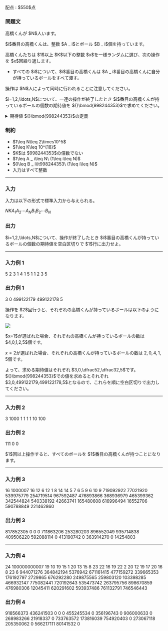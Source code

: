 
<div>

<span>

<span>

<p>
配点 : $550$点
</p>

<div>

<section>

### **問題文**

<p>
高橋くんが $N$人います。
</p>

<p>
$i$番目の高橋くんは、整数 $A _ i$とボール $B _ i$個を持っています。
</p>

<p>
高橋くんたちは $1$以上 $K$以下の整数 $x$を一様ランダムに選び、次の操作を $x$回繰り返します。
</p>

<ul>

<li>
すべての $i$について、$i$番目の高橋くんは $A _ i$番目の高橋くんに自分が持っているボールをすべて渡す。
</li>

</ul>

<p>
操作は $N$人によって同時に行われることに注意してください。
</p>

<p>
$i=1,2,\ldots,N$について、一連の操作が終了したとき $i$番目の高橋くんが持っているボールの個数の期待値を ${}\bmod{998244353}$で求めてください。
</p>

<details>

<summary>
期待値 ${}\bmod{998244353}$の定義
</summary>
この問題で求める期待値は必ず有理数になることが証明できます。 また、この問題の制約下では、求める期待値を既約分数 $\frac yx$で表したときに $x$が $998244353$で割り切れないことが保証されます。

このとき、$y\equiv xz\pmod{998244353}$を満たす $0\leq z\lt998244353$がただ一つ存在するので、$z$を出力してください。


</details>

</section>

</div>

<div>

<section>

### **制約**

<ul>

<li>
$1\leq N\leq 2\times10^5$
</li>

<li>
$1\leq K\leq 10^{18}$
</li>

<li>
$K$は $998244353$の倍数でない
</li>

<li>
$1\leq A _ i\leq N\ (1\leq i\leq N)$
</li>

<li>
$0\leq B _ i\lt998244353\ (1\leq i\leq N)$
</li>

<li>
入力はすべて整数
</li>

</ul>

</section>

</div>

---

<div>

<div>

<section>

### **入力**

<p>
入力は以下の形式で標準入力から与えられる。
</p>

<div>

$N$$K$$A _ 1$$A _ 2$$\cdots$$A _ N$$B _ 1$$B _ 2$$\cdots$$B _ N$
</div>

</section>

</div>

<div>

<section>

### **出力**

<p>
$i=1,2,\ldots,N$について、操作が終了したとき $i$番目の高橋くんが持っているボールの個数の期待値を空白区切りで $1$行に出力せよ。
</p>

</section>

</div>

</div>

---

<div>

<section>

### **入力例 1**

<div>

5 2
3 1 4 1 5
1 1 2 3 5

</div>

</section>

</div>

<div>

<section>

### **出力例 1**

<div>

3 0 499122179 499122178 5

</div>

<p>
操作を $2$回行うと、それぞれの高橋くんが持っているボールは以下のようになります。
</p>

<p>

<img src="https://img.atcoder.jp/abc310/eeca44e66744660173a72967840e158a.png">

</img>

</p>

<p>
$x=1$が選ばれた場合、それぞれの高橋くんが持っているボールの数は $4,0,1,2,5$個です。

$x=2$が選ばれた場合、それぞれの高橋くんが持っているボールの数は $2,0,4,1,5$個です。
</p>

<p>
よって、求める期待値はそれぞれ $3,0,\dfrac52,\dfrac32,5$です。
${}\bmod{998244353}$での値を求めるとそれぞれ $3,0,499122179,499122178,5$となるので、これらを順に空白区切りで出力してください。
</p>

</section>

</div>

---

<div>

<section>

### **入力例 2**

<div>

3 1000
1 1 1
1 10 100

</div>

</section>

</div>

<div>

<section>

### **出力例 2**

<div>

111 0 0

</div>

<p>
$1$回以上操作すると、すべてのボールを $1$番目の高橋くんが持つことになります。
</p>

</section>

</div>

---

<div>

<section>

### **入力例 3**

<div>

16 1000007
16 12 6 12 1 8 14 14 5 7 6 5 9 6 10 9
719092922 77021920 539975779 254719514 967592487 476893866 368936979 465399362 342544824 540338192 42663741 165480608 616996494 16552706 590788849 221462860

</div>

</section>

</div>

<div>

<section>

### **出力例 3**

<div>

817852305 0 0 0 711863206 253280203 896552049 935714838 409506220 592088114 0 413190742 0 363914270 0 14254803

</div>

</section>

</div>

---

<div>

<section>

### **入力例 4**

<div>

24 100000000007
19 10 19 15 1 20 13 15 8 23 22 16 19 22 2 20 12 19 17 20 16 8 23 6
944071276 364842194 5376942 671161415 477159272 339665353 176192797 2729865 676292280 249875565 259803120 103398285 466932147 775082441 720192643 535473742 263795756 898670859 476980306 12045411 620291602 593937486 761132791 746546443

</div>

</section>

</div>

<div>

<section>

### **出力例 4**

<div>

918566373 436241503 0 0 0 455245534 0 356196743 0 906000633 0 268983266 21918337 0 733763572 173816039 754920403 0 273067118 205350062 0 566217111 80141532 0

</div>

</section>

</div>

</span>

</span>

</div>
